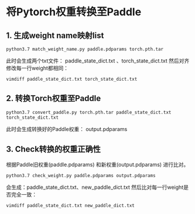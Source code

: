 # 将Pytorch权重转换至Paddle

## 1. 生成weight name映射list
```shell
python3.7 match_weight_name.py paddle.pdparams torch.pth.tar
```

此时会生成两个txt文件： paddle_state_dict.txt 、torch_state_dict.txt
然后对齐修改每一行weight都相同：
```shell
vimdiff paddle_state_dict.txt torch_state_dict.txt
```

## 2. 转换Torch权重至Paddle
```shell
python3.7 convert_paddle.py torch.pth.tar paddle_state_dict.txt torch_state_dict.txt
```
此时会生成转换好的Paddle权重： output.pdparams

## 3. Check转换的权重正确性
根据Paddle旧权重(paddle.pdparams) 和新权重(output.pdparams) 进行比对。
```shell
python3.7 check_weight.py paddle.pdparams output.pdparams
```

会生成：paddle_state_dict.txt、new_paddle_dict.txt
然后比对每一行weight是否完全一致：
```shell
vimdiff paddle_state_dict.txt new_paddle_dict.txt
```